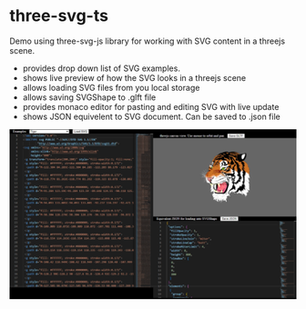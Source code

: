 # three-svg-ts

Demo using three-svg-js library for working with SVG content in a threejs scene.  

* provides drop down list of SVG examples.
* shows live preview of how the SVG looks in a threejs scene
* allows loading SVG files from you local storage
* allows saving SVGShape to .glft file
* provides monaco editor for pasting and editing SVG with live update
* shows JSON equivelent to SVG document. Can be saved to .json file

![image](./src/assets/demo.png)
